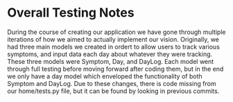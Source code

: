# Overall Testing Notes
During the course of creating our application we have gone through multiple iterations of how we aimed to actually implement our vision. Originally, we had three main models we created in ordert to allow users to track various symptoms, and input data each day about whatever they were tracking. These three models were Symptom, Day, and DayLog. Each model went through full testing before moving forward after coding them, but in the end we only have a day model which enveloped the functionality of both Symptom and DayLog. Due to these changes, there is code missing from our home/tests.py file, but it can be found by looking in previous commits.
